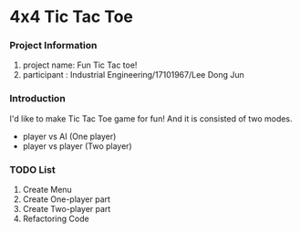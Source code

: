 # 4x4 Tic Tac Toe

### Project Information
1. project name: Fun Tic Tac toe!
2. participant : Industrial Engineering/17101967/Lee Dong Jun

### Introduction
I'd like to make Tic Tac Toe game for fun!
And it is consisted of two modes.
* player vs AI (One player)
* player vs player (Two player)

### TODO List
1. Create Menu
2. Create One-player part
3. Create Two-player part
4. Refactoring Code

